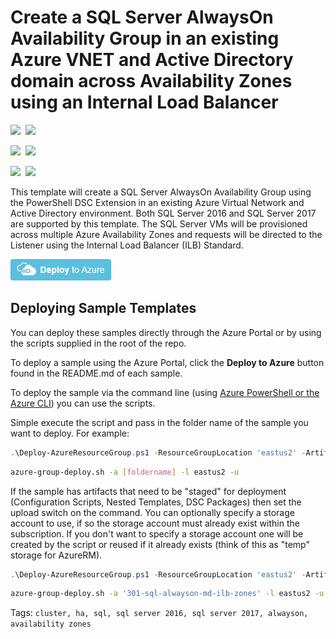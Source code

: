 # Create a SQL Server AlwaysOn Availability Group in an existing Azure VNET and Active Directory domain across Availability Zones using an Internal Load Balancer

<IMG SRC="https://azurequickstartsservice.blob.core.windows.net/badges/301-sql-alwayson-md-ilb-zones/PublicLastTestDate.svg" />&nbsp;
<IMG SRC="https://azurequickstartsservice.blob.core.windows.net/badges/301-sql-alwayson-md-ilb-zones/PublicDeployment.svg" />&nbsp;

<IMG SRC="https://azurequickstartsservice.blob.core.windows.net/badges/301-sql-alwayson-md-ilb-zones/FairfaxLastTestDate.svg" />&nbsp;
<IMG SRC="https://azurequickstartsservice.blob.core.windows.net/badges/301-sql-alwayson-md-ilb-zones/FairfaxDeployment.svg" />&nbsp;

<IMG SRC="https://azurequickstartsservice.blob.core.windows.net/badges/301-sql-alwayson-md-ilb-zones/BestPracticeResult.svg" />&nbsp;
<IMG SRC="https://azurequickstartsservice.blob.core.windows.net/badges/301-sql-alwayson-md-ilb-zones/CredScanResult.svg" />&nbsp;

This template will create a SQL Server AlwaysOn Availability Group using the PowerShell DSC Extension in an existing Azure Virtual Network and Active Directory environment. Both SQL Server 2016 and SQL Server 2017 are supported by this template. The SQL Server VMs will be provisioned across multiple Azure Availability Zones and requests will be directed to the Listener using the Internal Load Balancer (ILB) Standard.

<a href="https://portal.azure.com/#create/Microsoft.Template/uri/https%3A%2F%2Fraw.githubusercontent.com%2FAzure%2Fazure-quickstart-templates%2Fmaster%2F301-sql-alwayson-md-ilb-zones%2Fazuredeploy.json" target="_blank"><img src="https://raw.githubusercontent.com/Azure/azure-quickstart-templates/master/1-CONTRIBUTION-GUIDE/images/deploytoazure.png"/>
</a>

## Deploying Sample Templates

You can deploy these samples directly through the Azure Portal or by using the scripts supplied in the root of the repo.

To deploy a sample using the Azure Portal, click the **Deploy to Azure** button found in the README.md of each sample.

To deploy the sample via the command line (using [Azure PowerShell or the Azure CLI](https://azure.microsoft.com/en-us/downloads/)) you can use the scripts.

Simple execute the script and pass in the folder name of the sample you want to deploy.  For example:

```PowerShell
.\Deploy-AzureResourceGroup.ps1 -ResourceGroupLocation 'eastus2' -ArtifactsStagingDirectory '[foldername]'
```
```bash
azure-group-deploy.sh -a [foldername] -l eastus2 -u
```
If the sample has artifacts that need to be "staged" for deployment (Configuration Scripts, Nested Templates, DSC Packages) then set the upload switch on the command.
You can optionally specify a storage account to use, if so the storage account must already exist within the subscription.  If you don't want to specify a storage account
one will be created by the script or reused if it already exists (think of this as "temp" storage for AzureRM).

```PowerShell
.\Deploy-AzureResourceGroup.ps1 -ResourceGroupLocation 'eastus2' -ArtifactsStagingDirectory '301-sql-alwayson-md-ilb-zones' -UploadArtifacts 
```
```bash
azure-group-deploy.sh -a '301-sql-alwayson-md-ilb-zones' -l eastus2 -u
```
Tags: ``cluster, ha, sql, sql server 2016, sql server 2017, alwayson, availability zones``

